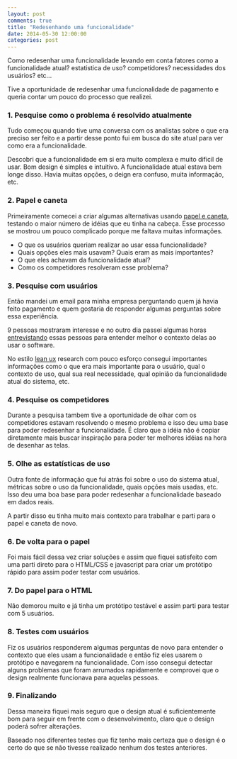 ```yaml
---
layout: post
comments: true
title: "Redesenhando uma funcionalidade"
date: 2014-05-30 12:00:00
categories: post
---
```


Como redesenhar uma funcionalidade levando em conta fatores como a funcionalidade atual? estatistica de uso? competidores? necessidades dos usuários? etc...

Tive a oportunidade de redesenhar uma funcionalidade de pagamento e queria contar um pouco do processo que realizei.

### 1. Pesquise como o problema é resolvido atualmente

Tudo começou quando tive uma conversa com os analistas sobre o que era preciso ser feito e a partir desse ponto fui em busca do site atual para ver como era a funcionalidade.

Descobri que a funcionalidade em si era muito complexa e muito dificil de usar. Bom design é simples e intuitivo. A funcionalidade atual estava bem longe disso. Havia muitas opções, o deign era confuso, muita informação, etc.

### 2. Papel e caneta

Primeiramente comecei a criar algumas alternativas usando [papel e caneta](http://glauberramos.com/sessao-design-colaborativo.html), testando o maior número de idéias que eu tinha na cabeça. Esse processo se mostrou um pouco complicado porque me faltava muitas informações.

- O que os usuários queriam realizar ao usar essa funcionalidade?
- Quais opções eles mais usavam? Quais eram as mais importantes?
- O que eles achavam da funcionalidade atual?
- Como os competidores resolveram esse problema?

### 3. Pesquise com usuários

Então mandei um email para minha empresa perguntando quem já havia feito pagamento e quem gostaria de responder algumas perguntas sobre essa experiência. 

9 pessoas mostraram interesse e no outro dia passei algumas horas [entrevistando](http://www.thoughtworks.com/insights/blog/10-tips-get-most-out-user-research) essas pessoas para entender melhor o contexto delas ao usar o software. 

No estilo [lean ux](http://www.smashingmagazine.com/2011/03/07/lean-ux-getting-out-of-the-deliverables-business/) research com pouco esforço consegui importantes informações como o que era mais importante para o usuário, qual o contexto de uso, qual sua real necessidade, qual opinião da funcionalidade atual do sistema, etc.

### 4. Pesquise os competidores

Durante a pesquisa tambem tive a oportunidade de olhar com os competidores estavam resolvendo o mesmo problema e isso deu uma base para poder redesenhar a funcionalidade. É claro que a idéia não é copiar diretamente mais buscar inspiração para poder ter melhores idéias na hora de desenhar as telas.

### 5. Olhe as estatísticas de uso

Outra fonte de informação que fui atrás foi sobre o uso do sistema atual, métricas sobre o uso da funcionalidade, quais opções mais usadas, etc. Isso deu uma boa base para poder redesenhar a funcionalidade baseado em dados reais.

A partir disso eu tinha muito mais contexto para trabalhar e parti para o papel e caneta de novo.

### 6. De volta para o papel

Foi mais fácil dessa vez criar soluções e assim que fiquei satisfeito com uma parti direto para o HTML/CSS e javascript para criar um protótipo rápido para assim poder testar com usuários.

### 7. Do papel para o HTML

Não demorou muito e já tinha um protótipo testável e assim parti para testar com 5 usuários. 

### 8. Testes com usuários

Fiz os usuários responderem algumas perguntas de novo para entender o contexto que eles usam a funcionalidade e então fiz eles usarem o protótipo e navegarem na funcionalidade. Com isso consegui detectar alguns problemas que foram arrumados rapidamente e comprovei que o design realmente funcionava para aquelas pessoas.

### 9. Finalizando

Dessa maneira fiquei mais seguro que o design atual é suficientemente bom para seguir em frente com o desenvolvimento, claro que o design poderá sofrer alterações. 

Baseado nos diferentes testes que fiz tenho mais certeza que o design é o certo do que se não tivesse realizado nenhum dos testes anteriores.